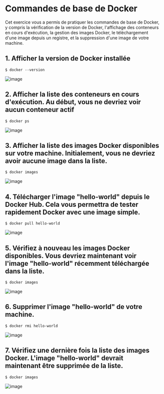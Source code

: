# Commandes de base de Docker

Cet exercice vous a permis de pratiquer les commandes de base de Docker, y compris la vérification de la version de Docker, 
l'affichage des conteneurs en cours d'exécution, la gestion des images Docker, le téléchargement d'une image depuis un registre, 
et la suppression d'une image de votre machine.

## 1. Afficher la version de Docker installée

```
$ docker --version
```

![image](https://github.com/asmaa-kplr/Docker/assets/123757632/2059258e-ee91-4cf6-8003-56e73a85d919)

## 2. Afficher la liste des conteneurs en cours d'exécution. Au début, vous ne devriez voir aucun conteneur actif

```
$ docker ps
```

![image](https://github.com/asmaa-kplr/Docker/assets/123757632/7530a145-0861-4626-8393-da7cc4bfa229)

## 3. Afficher la liste des images Docker disponibles sur votre machine. Initialement, vous ne devriez avoir aucune image dans la liste.

```
$ docker images
```

![image](https://github.com/asmaa-kplr/Docker/assets/123757632/1dacf658-7a46-4c49-87fc-6a31b797082e)


## 4. Télécharger l'image "hello-world" depuis le Docker Hub. Cela vous permettra de tester rapidement Docker avec une image simple.

```
$ docker pull hello-world
```

![image](https://github.com/asmaa-kplr/Docker/assets/123757632/bb5c82cf-c131-4bff-a7eb-7ecfff70dcd5)

## 5. Vérifiez à nouveau les images Docker disponibles. Vous devriez maintenant voir l'image "hello-world" récemment téléchargée dans la liste.

```
$ docker images
```

![image](https://github.com/asmaa-kplr/Docker/assets/123757632/d44e0f56-dceb-4a6a-b68e-77c03c271385)

## 6. Supprimer l'image "hello-world" de votre machine. 

```
$ docker rmi hello-world
```
![image](https://github.com/asmaa-kplr/Docker/assets/123757632/13997e35-7cfe-4f3c-aa63-2e1d0cfced30)

## 7. Vérifiez une dernière fois la liste des images Docker. L'image "hello-world" devrait maintenant être supprimée de la liste.

```
$ docker images 
```
![image](https://github.com/asmaa-kplr/Docker/assets/123757632/6b4e7f9f-3f7b-4c83-bc95-fea7cb19f8a0)

